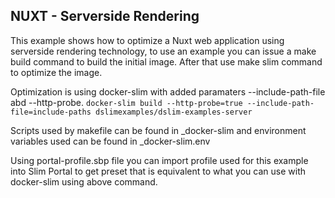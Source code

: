 ## NUXT - Serverside Rendering

This example shows how to optimize a Nuxt web application using serverside rendering technology, to use an example you can issue a make build command to build the initial image. After that use make slim command to optimize the image.

Optimization is using docker-slim with added paramaters --include-path-file abd --http-probe. `docker-slim build --http-probe=true --include-path-file=include-paths dslimexamples/dslim-examples-server`

Scripts used by makefile can be found in _docker-slim and environment variables used can be found in _docker-slim.env

Using portal-profile.sbp file you can import profile used for this example into Slim Portal to get preset that is equivalent to what you can use with docker-slim using above command.